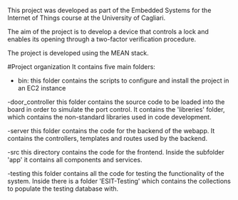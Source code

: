 
This project was developed as part of the Embedded Systems for the Internet of Things course at the University of Cagliari.

The aim of the project is to develop a device that controls a lock and enables its opening through a two-factor verification procedure.

The project is developed using the MEAN stack.

#Project organization 
It contains five main folders:
- bin: 
  this folder contains the scripts to configure and install the project in an EC2 instance 
  
-door_controller
  this folder contains the source code to be loaded into the board in order to simulate the port control. 
  It contains the 'libreries' folder, which contains the non-standard libraries used in code development.
  
-server
  this folder contains the code for the backend of the webapp. It contains the controllers, templates and routes used by the backend.
  
-src
  this directory contains the code for the frontend. Inside the subfolder 'app' it contains all components and services.
  
-testing
  this folder contains all the code for testing the functionality of the system. 
  Inside there is a folder 'ESIT-Testing' which contains the collections to populate the testing database with.


